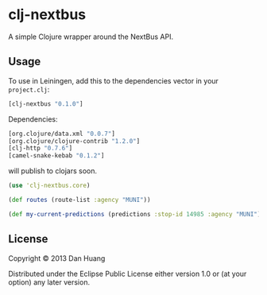 # clj-nextbus

A simple Clojure wrapper around the NextBus API.

## Usage

To use in Leiningen, add this to the dependencies vector in your `project.clj`:

```clojure
[clj-nextbus "0.1.0"]
```

Dependencies:

```clojure
[org.clojure/data.xml "0.0.7"]
[org.clojure/clojure-contrib "1.2.0"]
[clj-http "0.7.6"]
[camel-snake-kebab "0.1.2"]
```

will publish to clojars soon.

```clojure
(use 'clj-nextbus.core)

(def routes (route-list :agency "MUNI"))

(def my-current-predictions (predictions :stop-id 14985 :agency "MUNI"))
```

## License

Copyright © 2013 Dan Huang

Distributed under the Eclipse Public License either version 1.0 or (at
your option) any later version.
